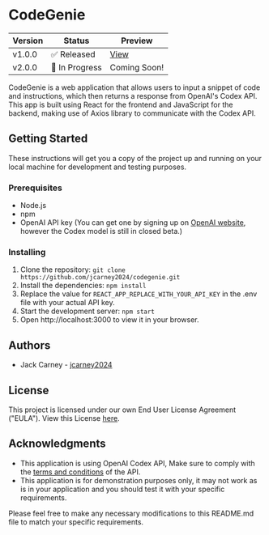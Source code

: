 # CodeGenie
| Version | Status        | Preview      |
|---------|---------------|--------------|
| v1.0.0  | ✅ Released    | [View](legacy.codegenie.app) |
| v2.0.0  | 🚧 In Progress | Coming Soon! |

CodeGenie is a web application that allows users to input a snippet of code and instructions, which then returns a response from OpenAI's Codex API. This app is built using React for the frontend and JavaScript for the backend, making use of Axios library to communicate with the Codex API.

## Getting Started
These instructions will get you a copy of the project up and running on your local machine for development and testing purposes.

### Prerequisites

- Node.js
- npm
- OpenAI API key (You can get one by signing up on [OpenAI website](beta.openai.com), however the Codex model is still in closed beta.)


### Installing

1. Clone the repository: `git clone https://github.com/jcarney2024/codegenie.git`
2. Install the dependencies: `npm install`
3. Replace the value for `REACT_APP_REPLACE_WITH_YOUR_API_KEY` in the .env file with your actual API key.
4. Start the development server: `npm start`
5. Open http://localhost:3000 to view it in your browser.

## Authors

- Jack Carney - [jcarney2024](https://github.com/jcarney2024)

## License

This project is licensed under our own End User License Agreement ("EULA"). View this License [here](https://github.com/jcarney2024/CodeGenie/blob/ae3a4a76d01584becb646a21cc4230fe8af783e0/LICENSE.md).

## Acknowledgments

- This application is using OpenAI Codex API, Make sure to comply with the [terms and conditions](https://beta.openai.com/docs/usage-policies) of the API.
- This application is for demonstration purposes only, it may not work as is in your application and you should test it with your specific requirements.

Please feel free to make any necessary modifications to this README.md file to match your specific requirements.

